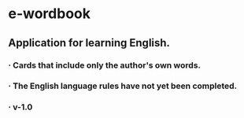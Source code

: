 # e-wordbook

## Application for learning English.
### · Сards that include only the author's own words.
### · The English language rules have not yet been completed.
### · v-1.0
